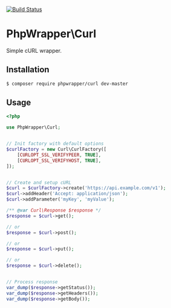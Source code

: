 [![Build Status](https://img.shields.io/shippable/567c2f691895ca447466e810.svg)](https://app.shippable.com/projects/567c2f691895ca447466e810)

# PhpWrapper\Curl

Simple cURL wrapper.

## Installation

```bash
$ composer require phpwrapper/curl dev-master
```


## Usage

```php
<?php

use PhpWrapper\Curl;


// Init factory with default options
$curlFactory = new Curl\CurlFactory([
	[CURLOPT_SSL_VERIFYPEER, TRUE],
	[CURLOPT_SSL_VERIFYHOST, TRUE],
]);


// Create and setup cURL
$curl = $curlFactory->create('https://api.example.com/v1');
$curl->addHeader('Accept: application/json');
$curl->addParameter('myKey', 'myValue');

/** @var Curl\Response $response */
$response = $curl->get();

// or
$response = $curl->post();

// or
$response = $curl->put();

// or
$response = $curl->delete();


// Process response
var_dump($response->getStatus());
var_dump($response->getHeaders());
var_dump($response->getBody());

```
